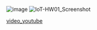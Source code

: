 ![image](https://github.com/user-attachments/assets/d95b6add-5299-48d6-8cc9-087182693423)
![IoT-HW01_Screenshot](https://github.com/user-attachments/assets/a27d6238-9ad9-442f-b1da-82127903094c)

[video_youtube](https://youtube.com/shorts/3QBEjg8XW2A) 
